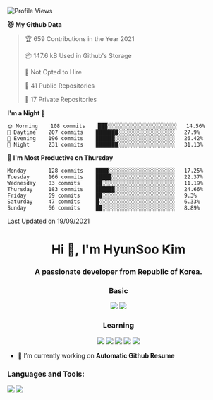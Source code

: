

<!--START_SECTION:waka-->
![Profile Views](http://img.shields.io/badge/Profile%20Views-3-blue)

**🐱 My Github Data** 

> 🏆 659 Contributions in the Year 2021
 > 
> 📦 147.6 kB Used in Github's Storage 
 > 
> 🚫 Not Opted to Hire
 > 
> 📜 41 Public Repositories 
 > 
> 🔑 17 Private Repositories  
 > 
**I'm a Night 🦉** 

```text
🌞 Morning    108 commits    ███░░░░░░░░░░░░░░░░░░░░░░   14.56% 
🌆 Daytime    207 commits    ███████░░░░░░░░░░░░░░░░░░   27.9% 
🌃 Evening    196 commits    ██████░░░░░░░░░░░░░░░░░░░   26.42% 
🌙 Night      231 commits    ███████░░░░░░░░░░░░░░░░░░   31.13%

```
📅 **I'm Most Productive on Thursday** 

```text
Monday       128 commits    ████░░░░░░░░░░░░░░░░░░░░░   17.25% 
Tuesday      166 commits    █████░░░░░░░░░░░░░░░░░░░░   22.37% 
Wednesday    83 commits     ██░░░░░░░░░░░░░░░░░░░░░░░   11.19% 
Thursday     183 commits    ██████░░░░░░░░░░░░░░░░░░░   24.66% 
Friday       69 commits     ██░░░░░░░░░░░░░░░░░░░░░░░   9.3% 
Saturday     47 commits     █░░░░░░░░░░░░░░░░░░░░░░░░   6.33% 
Sunday       66 commits     ██░░░░░░░░░░░░░░░░░░░░░░░   8.89%

```

 Last Updated on 19/09/2021
<!--END_SECTION:waka-->


<h1 align="center">Hi 👋, I'm HyunSoo Kim</h1>
<h3 align="center">A passionate developer from Republic of Korea.</h3><div align=center>
  
  <h3> Basic </h3><img src="https://img.shields.io/badge/JAVA-007396?style=flat-square&logo=java&logoColor=white"> <img src="https://img.shields.io/badge/Python-3766AB?style=flat-square&logo=Python&logoColor=blue"/> 
  <h3> Learning </h3>
  
  <img src="https://img.shields.io/badge/c++-00599C?style=flat-square&logo=c%2B%2B&logoColor=white"/> <img src="https://img.shields.io/badge/react-61DAFB?style=flat-square&logo=react&logoColor=black"/> <img src="https://img.shields.io/badge/css-1572B6?style=flat-square&logo=css3&logoColor=blue"/> <img src="https://img.shields.io/badge/javascript-F7DF1E?style=flat-square&logo=javascript&logoColor=blue"> <img src="https://img.shields.io/badge/html-E34F26?style=flat-square&logo=html5&logoColor=white"/> 

</div>

- 🔭 I’m currently working on **Automatic Github Resume**


<h3 align="left">Languages and Tools:</h3>


<p><img align="left" src=https://github-readme-stats.vercel.app/api?username=dblepart99&count_private=true&show_icons=true&theme=graywhite/></p>
<p><img align="left" src=https://github-readme-stats.vercel.app/api/top-langs/?username=dblepart99&langs_count=3&hide=xslt,html,CSS,scss&theme=graywhite/></p>
